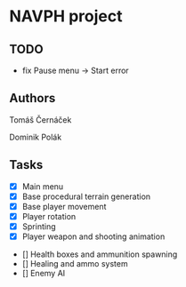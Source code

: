 # NAVPH project

## TODO
- fix Pause menu -> Start error
## Authors
Tomáš Černáček

Dominik Polák


## Tasks
* [X] Main menu
* [X] Base procedural terrain generation
* [X] Base player movement
* [X] Player rotation
* [X] Sprinting
* [X] Player weapon and shooting animation
* [] Health boxes and ammunition spawning
* [] Healing and ammo system
* [] Enemy AI
